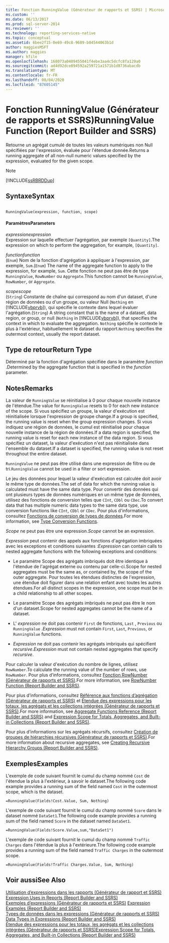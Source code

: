 ```yaml
---
title: Fonction RunningValue (Générateur de rapports et SSRS) | Microsoft Docs
ms.custom: ''
ms.date: 06/13/2017
ms.prod: sql-server-2014
ms.reviewer: ''
ms.technology: reporting-services-native
ms.topic: conceptual
ms.assetid: 6bee2f15-0e69-49c8-9689-b04544063b1d
author: maggiesMSFT
ms.author: maggies
manager: kfile
ms.openlocfilehash: 168073a0409455041f4ebe3aa4c5dcfc8fa129a0
ms.sourcegitcommit: ad4d92dce894592a259721a1571b1d8736abacdb
ms.translationtype: MT
ms.contentlocale: fr-FR
ms.lasthandoff: 08/04/2020
ms.locfileid: "87605145"
---
```

# <a name="runningvalue-function-report-builder-and-ssrs"></a><span data-ttu-id="85616-102">Fonction RunningValue (Générateur de rapports et SSRS)</span><span class="sxs-lookup"><span data-stu-id="85616-102">RunningValue Function (Report Builder and SSRS)</span></span>
  <span data-ttu-id="85616-103">Retourne un agrégat cumulé de toutes les valeurs numériques non Null spécifiées par l'expression, évaluée pour l'étendue donnée.</span><span class="sxs-lookup"><span data-stu-id="85616-103">Returns a running aggregate of all non-null numeric values specified by the expression, evaluated for the given scope.</span></span>  
  
> [!NOTE]  
>  [!INCLUDE[ssRBRDDup](../../includes/ssrbrddup-md.md)]  
  
## <a name="syntax"></a><span data-ttu-id="85616-104">Syntaxe</span><span class="sxs-lookup"><span data-stu-id="85616-104">Syntax</span></span>  
  
```  
  
RunningValue(expression, function, scope)  
```  
  
#### <a name="parameters"></a><span data-ttu-id="85616-105">Paramètres</span><span class="sxs-lookup"><span data-stu-id="85616-105">Parameters</span></span>  
 <span data-ttu-id="85616-106">*expression*</span><span class="sxs-lookup"><span data-stu-id="85616-106">*expression*</span></span>  
 <span data-ttu-id="85616-107">Expression sur laquelle effectuer l’agrégation, par exemple `[Quantity]`.</span><span class="sxs-lookup"><span data-stu-id="85616-107">The expression on which to perform the aggregation, for example, `[Quantity]`.</span></span>  
  
 <span data-ttu-id="85616-108">*function*</span><span class="sxs-lookup"><span data-stu-id="85616-108">*function*</span></span>  
 <span data-ttu-id="85616-109">(`Enum`) Nom de la fonction d'agrégation à appliquer à l'expression, par exemple, `Sum`.</span><span class="sxs-lookup"><span data-stu-id="85616-109">(`Enum`) The name of the aggregate function to apply to the expression, for example, `Sum`.</span></span> <span data-ttu-id="85616-110">Cette fonction ne peut pas être de type `RunningValue`, `RowNumber` ou `Aggregate`.</span><span class="sxs-lookup"><span data-stu-id="85616-110">This function cannot be `RunningValue`, `RowNumber`, or `Aggregate`.</span></span>  
  
 <span data-ttu-id="85616-111">*scope*</span><span class="sxs-lookup"><span data-stu-id="85616-111">*scope*</span></span>  
 <span data-ttu-id="85616-112">(`String`) Constante de chaîne qui correspond au nom d'un dataset, d'une région de données ou d'un groupe, ou valeur Null (`Nothing` en [!INCLUDE[vbprvb](../../includes/vbprvb-md.md)]), qui spécifie le contexte dans lequel évaluer l'agrégation.</span><span class="sxs-lookup"><span data-stu-id="85616-112">(`String`) A string constant that is the name of a dataset, data region, or group, or null (`Nothing` in [!INCLUDE[vbprvb](../../includes/vbprvb-md.md)]), that specifies the context in which to evaluate the aggregation.</span></span> <span data-ttu-id="85616-113">`Nothing` spécifie le contexte le plus à l'extérieur, habituellement le dataset du rapport.</span><span class="sxs-lookup"><span data-stu-id="85616-113">`Nothing` specifies the outermost context, usually the report dataset.</span></span>  
  
## <a name="return-type"></a><span data-ttu-id="85616-114">Type de retour</span><span class="sxs-lookup"><span data-stu-id="85616-114">Return Type</span></span>  
 <span data-ttu-id="85616-115">Déterminé par la fonction d'agrégation spécifiée dans le paramètre *function* .</span><span class="sxs-lookup"><span data-stu-id="85616-115">Determined by the aggregate function that is specified in the *function* parameter.</span></span>  
  
## <a name="remarks"></a><span data-ttu-id="85616-116">Notes</span><span class="sxs-lookup"><span data-stu-id="85616-116">Remarks</span></span>  
 <span data-ttu-id="85616-117">La valeur de `RunningValue` se réinitialise à 0 pour chaque nouvelle instance de l'étendue.</span><span class="sxs-lookup"><span data-stu-id="85616-117">The value for `RunningValue` resets to 0 for each new instance of the scope.</span></span> <span data-ttu-id="85616-118">Si vous spécifiez un groupe, la valeur d'exécution est réinitialisée lorsque l'expression de groupe change.</span><span class="sxs-lookup"><span data-stu-id="85616-118">If a group is specified, the running value is reset when the group expression changes.</span></span> <span data-ttu-id="85616-119">Si vous indiquez une région de données, le cumul est réinitialisé pour chaque nouvelle instance de la région de données.</span><span class="sxs-lookup"><span data-stu-id="85616-119">If a data region is specified, the running value is reset for each new instance of the data region.</span></span> <span data-ttu-id="85616-120">Si vous spécifiez un dataset, la valeur d'exécution n'est pas réinitialisée dans l'ensemble du dataset.</span><span class="sxs-lookup"><span data-stu-id="85616-120">If a dataset is specified, the running value is not reset throughout the entire dataset.</span></span>  
  
 <span data-ttu-id="85616-121">`RunningValue` ne peut pas être utilisé dans une expression de filtre ou de tri.</span><span class="sxs-lookup"><span data-stu-id="85616-121">`RunningValue` cannot be used in a filter or sort expression.</span></span>  
  
 <span data-ttu-id="85616-122">Le jeu des données pour lequel la valeur d'exécution est calculée doit avoir le même type de données.</span><span class="sxs-lookup"><span data-stu-id="85616-122">The set of data for which the running value is calculated must have the same data type.</span></span> <span data-ttu-id="85616-123">Pour convertir des données qui ont plusieurs types de données numériques en un même type de données, utilisez des fonctions de conversion telles que `CInt`, `CDbl` ou `CDec`.</span><span class="sxs-lookup"><span data-stu-id="85616-123">To convert data that has multiple numeric data types to the same data type, use conversion functions like `CInt`, `CDbl` or `CDec`.</span></span> <span data-ttu-id="85616-124">Pour plus d'informations, consultez [Fonctions de conversion de types de données](https://go.microsoft.com/fwlink/?LinkId=96142).</span><span class="sxs-lookup"><span data-stu-id="85616-124">For more information, see [Type Conversion Functions](https://go.microsoft.com/fwlink/?LinkId=96142).</span></span>  
  
 <span data-ttu-id="85616-125">*Scope* ne peut pas être une expression.</span><span class="sxs-lookup"><span data-stu-id="85616-125">*Scope* cannot be an expression.</span></span>  
  
 <span data-ttu-id="85616-126">*Expression* peut contenir des appels aux fonctions d'agrégation imbriquées avec les exceptions et conditions suivantes :</span><span class="sxs-lookup"><span data-stu-id="85616-126">*Expression* can contain calls to nested aggregate functions with the following exceptions and conditions:</span></span>  
  
-   <span data-ttu-id="85616-127">Le paramètre Scope des agrégats imbriqués doit être identique à l'étendue de l'agrégat externe ou contenu par celle-ci.</span><span class="sxs-lookup"><span data-stu-id="85616-127">Scope for nested aggregates must be the same as, or contained by, the scope of the outer aggregate.</span></span> <span data-ttu-id="85616-128">Pour toutes les étendues distinctes de l'expression, une étendue doit figurer dans une relation enfant avec toutes les autres étendues.</span><span class="sxs-lookup"><span data-stu-id="85616-128">For all distinct scopes in the expression, one scope must be in a child relationship to all other scopes.</span></span>  
  
-   <span data-ttu-id="85616-129">Le paramètre Scope des agrégats imbriqués ne peut pas être le nom d'un dataset.</span><span class="sxs-lookup"><span data-stu-id="85616-129">Scope for nested aggregates cannot be the name of a dataset.</span></span>  
  
-   <span data-ttu-id="85616-130">L' *expression* ne doit pas contenir `First` de fonctions, `Last` , `Previous` ou `RunningValue` .</span><span class="sxs-lookup"><span data-stu-id="85616-130">*Expression* must not contain `First`, `Last`, `Previous`, or `RunningValue` functions.</span></span>  
  
-   <span data-ttu-id="85616-131">*Expression* ne doit pas contenir les agrégats imbriqués qui spécifient *recursive*.</span><span class="sxs-lookup"><span data-stu-id="85616-131">*Expression* must not contain nested aggregates that specify *recursive*.</span></span>  
  
 <span data-ttu-id="85616-132">Pour calculer la valeur d'exécution du nombre de lignes, utilisez `RowNumber`.</span><span class="sxs-lookup"><span data-stu-id="85616-132">To calculate the running value of the number of rows, use `RowNumber`.</span></span> <span data-ttu-id="85616-133">Pour plus d’informations, consultez [Fonction RowNumber &#40;Générateur de rapports et SSRS&#41;](report-builder-functions-rownumber-function.md).</span><span class="sxs-lookup"><span data-stu-id="85616-133">For more information, see [RowNumber Function &#40;Report Builder and SSRS&#41;](report-builder-functions-rownumber-function.md).</span></span>  
  
 <span data-ttu-id="85616-134">Pour plus d’informations, consultez [Référence aux fonctions d’agrégation &#40;Générateur de rapports et SSRS&#41;](report-builder-functions-aggregate-functions-reference.md) et [Étendue des expressions pour les totaux, les agrégats et les collections intégrées &#40;Générateur de rapports et SSRS&#41;](expression-scope-for-totals-aggregates-and-built-in-collections.md).</span><span class="sxs-lookup"><span data-stu-id="85616-134">For more information, see [Aggregate Functions Reference &#40;Report Builder and SSRS&#41;](report-builder-functions-aggregate-functions-reference.md) and [Expression Scope for Totals, Aggregates, and Built-in Collections &#40;Report Builder and SSRS&#41;](expression-scope-for-totals-aggregates-and-built-in-collections.md).</span></span>  
  
 <span data-ttu-id="85616-135">Pour plus d’informations sur les agrégats récursifs, consultez [Création de groupes de hiérarchies récursives &#40;Générateur de rapports et SSRS&#41;](creating-recursive-hierarchy-groups-report-builder-and-ssrs.md).</span><span class="sxs-lookup"><span data-stu-id="85616-135">For more information about recursive aggregates, see [Creating Recursive Hierarchy Groups &#40;Report Builder and SSRS&#41;](creating-recursive-hierarchy-groups-report-builder-and-ssrs.md).</span></span>  
  
## <a name="examples"></a><span data-ttu-id="85616-136">Exemples</span><span class="sxs-lookup"><span data-stu-id="85616-136">Examples</span></span>  
 <span data-ttu-id="85616-137">L'exemple de code suivant fournit le cumul du champ nommé `Cost` de l'étendue la plus à l'extérieur, à savoir le dataset.</span><span class="sxs-lookup"><span data-stu-id="85616-137">The following code example provides a running sum of the field named `Cost` in the outermost scope, which is the dataset.</span></span>  
  
```  
=RunningValue(Fields!Cost.Value, Sum, Nothing)  
```  
  
 <span data-ttu-id="85616-138">L'exemple de code suivant fournit le cumul du champ nommé `Score` dans le dataset nommé `DataSet1`.</span><span class="sxs-lookup"><span data-stu-id="85616-138">The following code example provides a running sum of the field named `Score` in the dataset named `DataSet1`.</span></span>  
  
```  
=RunningValue(Fields!Score.Value,sum,"DataSet1")  
```  
  
 <span data-ttu-id="85616-139">L'exemple de code suivant fournit le cumul du champ nommé `Traffic Charges` dans l'étendue la plus à l'extérieure.</span><span class="sxs-lookup"><span data-stu-id="85616-139">The following code example provides a running sum of the field named `Traffic Charges` in the outermost scope.</span></span>  
  
```  
=RunningValue(Fields!Traffic Charges.Value, Sum, Nothing)  
```  
  
## <a name="see-also"></a><span data-ttu-id="85616-140">Voir aussi</span><span class="sxs-lookup"><span data-stu-id="85616-140">See Also</span></span>  
 <span data-ttu-id="85616-141">[Utilisation d’expressions dans les rapports &#40;Générateur de rapport et SSRS&#41;](expression-uses-in-reports-report-builder-and-ssrs.md) </span><span class="sxs-lookup"><span data-stu-id="85616-141">[Expression Uses in Reports &#40;Report Builder and SSRS&#41;](expression-uses-in-reports-report-builder-and-ssrs.md) </span></span>  
 <span data-ttu-id="85616-142">[Exemples d’expressions &#40;Générateur de rapports et SSRS&#41;](expression-examples-report-builder-and-ssrs.md) </span><span class="sxs-lookup"><span data-stu-id="85616-142">[Expression Examples &#40;Report Builder and SSRS&#41;](expression-examples-report-builder-and-ssrs.md) </span></span>  
 <span data-ttu-id="85616-143">[Types de données dans les expressions &#40;Générateur de rapports et SSRS&#41;](expressions-report-builder-and-ssrs.md) </span><span class="sxs-lookup"><span data-stu-id="85616-143">[Data Types in Expressions &#40;Report Builder and SSRS&#41;](expressions-report-builder-and-ssrs.md) </span></span>  
 [<span data-ttu-id="85616-144">Étendue des expressions pour les totaux, les agrégats et les collections intégrées &#40;Générateur de rapports et SSRS&#41;</span><span class="sxs-lookup"><span data-stu-id="85616-144">Expression Scope for Totals, Aggregates, and Built-in Collections &#40;Report Builder and SSRS&#41;</span></span>](expression-scope-for-totals-aggregates-and-built-in-collections.md)  
  
  
